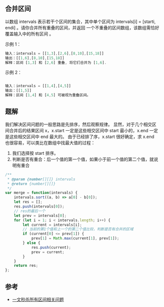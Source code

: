 ## 合并区间

以数组 intervals 表示若干个区间的集合，其中单个区间为 intervals[i] = [starti, endi] 。请你合并所有重叠的区间，并返回 一个不重叠的区间数组，该数组需恰好覆盖输入中的所有区间 。

示例 1：

```js
输入：intervals = [[1,3],[2,6],[8,10],[15,18]]
输出：[[1,6],[8,10],[15,18]]
解释：区间 [1,3] 和 [2,6] 重叠, 将它们合并为 [1,6].
```

示例 2：

```js

输入：intervals = [[1,4],[4,5]]
输出：[[1,5]]
解释：区间 [1,4] 和 [4,5] 可被视为重叠区间。
```

## 题解

我们解决区间问题的一般思路是先排序，然后观察规律。
显然，对于几个相交区间合并后的结果区间 x，x.start 一定是这些相交区间中 start 最小的，x.end 一定是这些相交区间中 end 最大的。
由于已经排了序，x.start 很好确定，求 x.end 也很容易，可以类比在数组中找最大值的过程：

1. 我们选择按 start 排序。
2. 判断是否有重合：后一个值的第一个值，如果小于前一个值的第二个值，就说明有重合

```js
/**
 * @param {number[][]} intervals
 * @return {number[][]}
 */
var merge = function(intervals) {
    intervals.sort((a, b) => a[0] - b[0]);
    let res = [];
    res.push(intervals[0]);
    // res的最后一个
    let prev = intervals[0];
    for (let i = 1; i < intervals.length; i++) {
        let current = intervals[i];
        // 当前的第1个值和上一个的第二个值比较，判断是否有合并的区域
        if (current[0] <= prev[1]) {
            prev[1] = Math.max(current[1], prev[1]);
        } else {
            res.push(current);
            prev = current;
        }
    }
    return res;
};
```

## 参考

-   [一文秒杀所有区间相关问题](https://mp.weixin.qq.com/s/Eb6ewVajH56cUlY9LetRJw)
